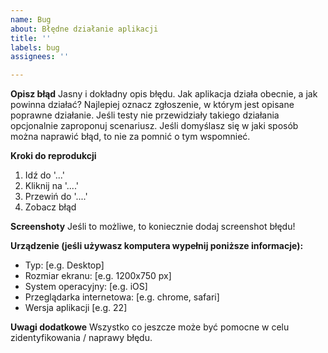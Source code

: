 ```yaml
---
name: Bug
about: Błędne działanie aplikacji
title: ''
labels: bug
assignees: ''

---
```


**Opisz błąd**
Jasny i dokładny opis błędu. Jak aplikacja działa obecnie, a jak powinna działać? Najlepiej oznacz zgłoszenie, w którym jest opisane poprawne działanie. Jeśli testy nie przewidziały takiego działania opcjonalnie zaproponuj scenariusz. Jeśli domyślasz się w jaki sposób można naprawić błąd, to nie za pomnić o tym wspomnieć.

**Kroki do reprodukcji**
1. Idź do '...'
2. Kliknij na '....'
3. Przewiń do '....'
4. Zobacz błąd

**Screenshoty**
Jeśli to możliwe, to koniecznie dodaj screenshot błędu! 

**Urządzenie (jeśli używasz komputera wypełnij poniższe informacje):**
 - Typ: [e.g. Desktop]
 - Rozmiar ekranu: [e.g. 1200x750 px]
 - System operacyjny: [e.g. iOS]
 - Przeglądarka internetowa: [e.g. chrome, safari]
 - Wersja aplikacji [e.g. 22]

**Uwagi dodatkowe**
Wszystko co jeszcze może być pomocne w celu zidentyfikowania / naprawy błędu.
